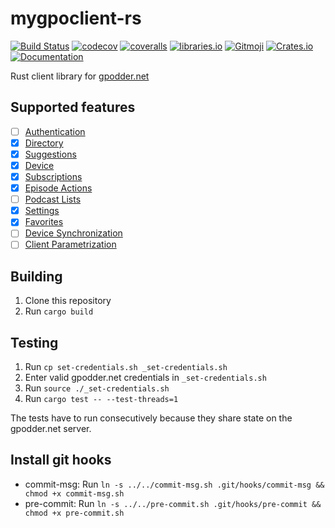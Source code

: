 # mygpoclient-rs


[![Build Status](https://travis-ci.org/FeuRenard/mygpoclient-rs.svg?branch=master)](https://travis-ci.org/FeuRenard/mygpoclient-rs)
[![codecov](https://codecov.io/gh/FeuRenard/mygpoclient-rs/branch/master/graph/badge.svg)](https://codecov.io/gh/FeuRenard/mygpoclient-rs)
[![coveralls](https://coveralls.io/repos/github/FeuRenard/mygpoclient-rs/badge.svg?branch=master)](https://coveralls.io/github/FeuRenard/mygpoclient-rs?branch=master)
[![libraries.io](https://img.shields.io/librariesio/github/FeuRenard/mygpoclient-rs)](https://libraries.io/github/FeuRenard/mygpoclient-rs)
[![Gitmoji](https://img.shields.io/badge/gitmoji-%20😜%20😍-FFDD67.svg?style=flat)](https://gitmoji.carloscuesta.me)
[![Crates.io](https://img.shields.io/crates/v/mygpoclient)](https://crates.io/crates/mygpoclient)
[![Documentation](https://docs.rs/mygpoclient/badge.svg)](https://docs.rs/mygpoclient)

Rust client library for [gpodder.net](https://gpodder.net/)

## Supported features

- [ ] [Authentication](https://gpoddernet.readthedocs.io/en/latest/api/reference/auth.html)
- [x] [Directory](https://gpoddernet.readthedocs.io/en/latest/api/reference/directory.html)
- [x] [Suggestions](https://gpoddernet.readthedocs.io/en/latest/api/reference/suggestions.html)
- [x] [Device](https://gpoddernet.readthedocs.io/en/latest/api/reference/devices.html)
- [x] [Subscriptions](https://gpoddernet.readthedocs.io/en/latest/api/reference/subscriptions.html)
- [x] [Episode Actions](https://gpoddernet.readthedocs.io/en/latest/api/reference/events.html)
- [ ] [Podcast Lists](https://gpoddernet.readthedocs.io/en/latest/api/reference/podcastlists.html)
- [x] [Settings](https://gpoddernet.readthedocs.io/en/latest/api/reference/settings.html)
- [x] [Favorites](https://gpoddernet.readthedocs.io/en/latest/api/reference/favorites.html)
- [ ] [Device Synchronization](https://gpoddernet.readthedocs.io/en/latest/api/reference/sync.html)
- [ ] [Client Parametrization](https://gpoddernet.readthedocs.io/en/latest/api/reference/clientconfig.html)

## Building
1. Clone this repository
2. Run `cargo build`

## Testing

1. Run `cp set-credentials.sh _set-credentials.sh`
2. Enter valid gpodder.net credentials in `_set-credentials.sh`
3. Run `source ./_set-credentials.sh`
4. Run `cargo test -- --test-threads=1`

The tests have to run consecutively because they share state on the gpodder.net server.

## Install git hooks
* commit-msg: Run `ln -s ../../commit-msg.sh .git/hooks/commit-msg && chmod +x commit-msg.sh`
* pre-commit: Run `ln -s ../../pre-commit.sh .git/hooks/pre-commit && chmod +x pre-commit.sh`
